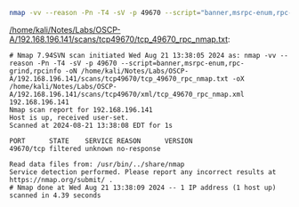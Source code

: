 ```bash
nmap -vv --reason -Pn -T4 -sV -p 49670 --script="banner,msrpc-enum,rpc-grind,rpcinfo" -oN "/home/kali/Notes/Labs/OSCP-A/192.168.196.141/scans/tcp49670/tcp_49670_rpc_nmap.txt" -oX "/home/kali/Notes/Labs/OSCP-A/192.168.196.141/scans/tcp49670/xml/tcp_49670_rpc_nmap.xml" 192.168.196.141
```

[/home/kali/Notes/Labs/OSCP-A/192.168.196.141/scans/tcp49670/tcp_49670_rpc_nmap.txt](file:///home/kali/Notes/Labs/OSCP-A/192.168.196.141/scans/tcp49670/tcp_49670_rpc_nmap.txt):

```
# Nmap 7.94SVN scan initiated Wed Aug 21 13:38:05 2024 as: nmap -vv --reason -Pn -T4 -sV -p 49670 --script=banner,msrpc-enum,rpc-grind,rpcinfo -oN /home/kali/Notes/Labs/OSCP-A/192.168.196.141/scans/tcp49670/tcp_49670_rpc_nmap.txt -oX /home/kali/Notes/Labs/OSCP-A/192.168.196.141/scans/tcp49670/xml/tcp_49670_rpc_nmap.xml 192.168.196.141
Nmap scan report for 192.168.196.141
Host is up, received user-set.
Scanned at 2024-08-21 13:38:08 EDT for 1s

PORT      STATE    SERVICE REASON      VERSION
49670/tcp filtered unknown no-response

Read data files from: /usr/bin/../share/nmap
Service detection performed. Please report any incorrect results at https://nmap.org/submit/ .
# Nmap done at Wed Aug 21 13:38:09 2024 -- 1 IP address (1 host up) scanned in 4.39 seconds

```
